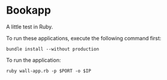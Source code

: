 # Bookapp

A little test in Ruby.

To run these applications, execute the following command first:

```
bundle install --without production
```

To run the application:

```
ruby wall-app.rb -p $PORT -o $IP
```


